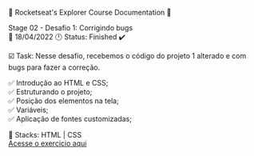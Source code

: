 🚀 Rocketseat's Explorer Course Documentation 📁

Stage 02 - Desafio 1: Corrigindo bugs<br> 
📅 18/04/2022 🕛 Status: Finished ✔️

☑️ Task: Nesse desafio, recebemos o código do projeto 1 alterado e com bugs para fazer a correção.

✅ Introdução ao HTML e CSS;<br>
✅ Estruturando o projeto;<br>
✅ Posição dos elementos na tela;<br> 
✅ Variáveis;<br>
✅ Aplicação de fontes customizadas;<br>

📌 Stacks: HTML | CSS<br>
<a href="https://gabriel-adsv.github.io/projeto01/" target="_blank">Acesse o exercicio aqui</a>

